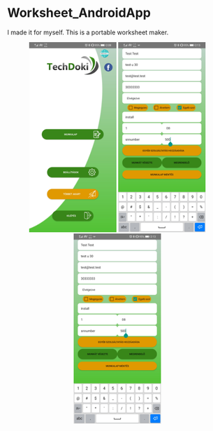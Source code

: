 # Worksheet_AndroidApp
I made it for myself. This is a portable worksheet maker.


<p align="center">
  <img src="Munkalap/images/menu.jpg" width="200" title="hover text">
  <img src="Munkalap/images/list.jpg" width="200" alt="accessibility text">
  <img src="Munkalap/images/list.jpg" width="200" alt="accessibility text">
</p>
